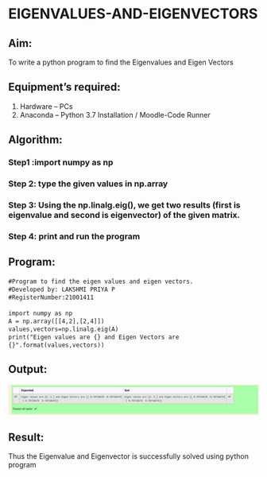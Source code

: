 # EIGENVALUES-AND-EIGENVECTORS
## Aim:
To write a python program to find the Eigenvalues and Eigen Vectors
## Equipment’s required:
1. 	Hardware – PCs
2. 	Anaconda – Python 3.7 Installation / Moodle-Code Runner
## Algorithm:
### Step1 :import numpy as np 
### Step 2: type the given values in np.array
### Step 3: Using the np.linalg.eig(),  we get two results (first is eigenvalue and second is eigenvector) of the given matrix.
### Step 4: print and run the program

## Program:
~~~
#Program to find the eigen values and eigen vectors.
#Developed by: LAKSHMI PRIYA P 
#RegisterNumber:21001411

import numpy as np
A = np.array([[4,2],[2,4]])
values,vectors=np.linalg.eig(A)
print("Eigen values are {} and Eigen Vectors are {}".format(values,vectors))
~~~

## Output:
![GitHub Logo](eigen.PNG)
## Result:
Thus the Eigenvalue and Eigenvector is successfully solved using python program
